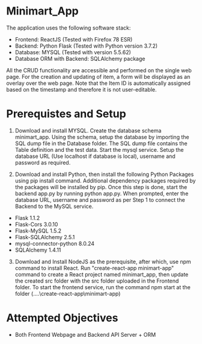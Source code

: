 # Minimart_App

The application uses the following software stack:
- Frontend: ReactJS (Tested with Firefox 78 ESR)
- Backend: Python Flask (Tested with Python version 3.7.2)
- Database: MYSQL (Tested with version 5.5.62)
- Database ORM with Backend: SQLAlchemy package

All the CRUD functionality are accessible and performed on the single web page. For the creation and updating of item, a form will be displayed as an overlay over the web page. Note that the Item ID is automatically assigned based on the timestamp and therefore it is not user-editable.

# Prerequistes and Setup
1. Download and install MYSQL. Create the database schema minimart_app. Using the schema, setup the database by importing the SQL dump file in the Database folder. The SQL dump file contains the Table definition and the test data. Start the mysql service. Setup the database URL (Use localhost if database is local), username and password as required.

2. Download and install Python, then install the following Python Packages using pip install command. Additional dependency packages required by the packages will be installed by pip. Once this step is done, start the backend app.py by running python app.py. When prompted, enter the database URL, username and password as per Step 1 to connect the Backend to the MySQL service.
- Flask                  1.1.2
- Flask-Cors             3.0.10
- Flask-MySQL            1.5.2
- Flask-SQLAlchemy       2.5.1
- mysql-connector-python 8.0.24
- SQLAlchemy             1.4.11

3. Download and Install NodeJS as the prerequisite, after which, use npm command to install React. Run "create-react-app minimart-app" command to create a React project named minimart_app, then update the created src folder with the src folder uploaded in the Frontend folder. To start the frontend service, run the command npm start at the folder (....\create-react-app\minimart-app)

# Attempted Objectives
- Both Frontend Webpage and Backend API Server + ORM
